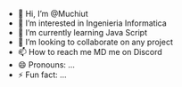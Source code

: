 - 👋 Hi, I’m @Muchiut
- 👀 I’m interested in Ingenieria Informatica
- 🌱 I’m currently learning Java Script
- 💞️ I’m looking to collaborate on any project
- 📫 How to reach me MD me on Discord
- 😄 Pronouns: ...
- ⚡ Fun fact: ...

<!---
Muchiut/Muchiut is a ✨ special ✨ repository because its `README.md` (this file) appears on your GitHub profile.
You can click the Preview link to take a look at your changes.
--->
